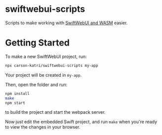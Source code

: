 # swiftwebui-scripts
Scripts to make working with [SwiftWebUI and WASM](https://github.com/carson-katri/SwiftWebUI) easier.

# Getting Started

To make a new SwiftWebUI project, run:

```sh
npx carson-katri/swiftwebui-scripts my-app
```

Your project will be created in `my-app`.

Then, open the folder and run:

```sh
npm install
make
npm start
```

to build the project and start the webpack server.

Now just edit the embedded Swift project, and run `make` when you're ready to view the changes in your browser.
